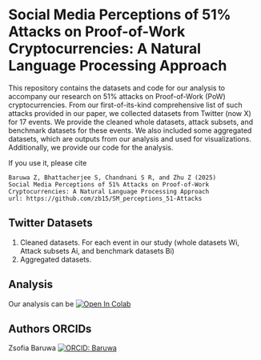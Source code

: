 # Social Media Perceptions of 51% Attacks on Proof-of-Work Cryptocurrencies: A Natural Language Processing Approach
This repository contains the datasets and code for our analysis to accompany our research on 51% attacks on Proof-of-Work (PoW) cryptocurrencies. From our first-of-its-kind comprehensive list of such attacks provided in our paper, we collected datasets from Twitter (now X) for 17 events. We provide the cleaned whole datasets, attack subsets, and benchmark datasets for these events. We also included some aggregated datasets, which are outputs from our analysis and used for visualizations. Additionally, we provide our code for the analysis.

If you use it, please cite
```
Baruwa Z, Bhattacherjee S, Chandnani S R, and Zhu Z (2025)
Social Media Perceptions of 51% Attacks on Proof-of-Work Cryptocurrencies: A Natural Language Processing Approach
url: https://github.com/zb15/SM_perceptions_51-Attacks
```

## Twitter Datasets

  1) Cleaned datasets. For each event in our study (whole datasets Wi, Attack subsets Ai, and benchmark datasets Bi)
  2) Aggregated datasets.


## Analysis
Our analysis can be 
<a href="https://colab.research.google.com/github/zb15/SM_perceptions_51-Attacks/blob/main/SM_Perceptions_51__attacks.ipynb" target="_blank"><img src="https://colab.research.google.com/assets/colab-badge.svg" alt="Open In Colab"/></a>

## Authors ORCIDs
Zsofia Baruwa [![ORCID: Baruwa](https://img.shields.io/badge/ORCID-0000--0003--2933--0890-brightgreen)](https://orcid.org/0000-0003-2933-0890)
